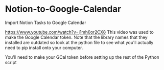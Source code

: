# Notion-to-Google-Calendar
Import Notion Tasks to Google Calendar

https://www.youtube.com/watch?v=j1mh0or2CX8 This video was used to make the Google Calendar token. Note that  the library names that they installed are outdated so look at the python file to see what you'll actually need to pip install onto your computer. 

You'll need to make your GCal token before setting up the rest of the Python script 
